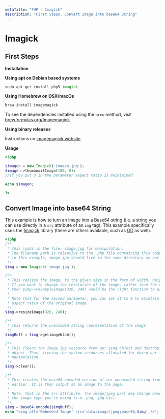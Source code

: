 ```yaml
---
metaTitle: "PHP - Imagick"
description: "First Steps, Convert Image into base64 String"
---
```


# Imagick



## First Steps


**Installation**

****Using apt on Debian based systems****

```php
sudo apt-get install php5-imagick

```

****Using Homebrew on OSX/macOs****

```php
brew install imagemagick

```

To see the dependencies installed using the `brew` method, visit [brewformulas.org/Imagemagick](http://brewformulas.org/Imagemagick).

****Using binary releases****

Instructions on [imagemagick website](https://www.imagemagick.org/script/binary-releases.php#macosx).

**Usage**

```php
<?php

$imagen = new Imagick('imagen.jpg');
$imagen->thumbnailImage(100, 0); 
//if you put 0 in the parameter aspect ratio is maintained

echo $imagen;

?>

```



## Convert Image into base64 String


This example is how to turn an image into a Base64 string (i.e. a string you can use directly in a `src` attribute of an `img` tag). This example specifically uses the [Imagick](http://php.net/manual/en/intro.imagick.php) library (there are others available, such as [GD](http://php.net/manual/en/intro.image.php) as well).

```php
<?php
/**
 * This loads in the file, image.jpg for manipulation. 
 * The filename path is releative to the .php file containing this code, so
 * in this example, image.jpg should live in the same directory as our script.
 */
$img = new Imagick('image.jpg');

/**
 * This resizes the image, to the given size in the form of width, height.
 * If you want to change the resolution of the image, rather than the size
 * then $img->resampleimage(320, 240) would be the right function to use.
 *
 * Note that for the second parameter, you can set it to 0 to maintain the
 * aspect ratio of the original image.
 */
$img->resizeImage(320, 240);

/**
 * This returns the unencoded string representation of the image
 */
$imgBuff = $img->getimageblob();

/**
 * This clears the image.jpg resource from our $img object and destroys the
 * object. Thus, freeing the system resources allocated for doing our image
 * manipulation.
 */
$img->clear(); 

/**
 * This creates the base64 encoded version of our unencoded string from
 * earlier. It is then output as an image to the page.
 * 
 * Note, that in the src attribute, the image/jpeg part may change based on
 * the image type you're using (i.e. png, jpg etc).
 */
$img = base64_encode($imgBuff);
echo "<img alt='Embedded Image' src='data:image/jpeg;base64,$img' />";

```

